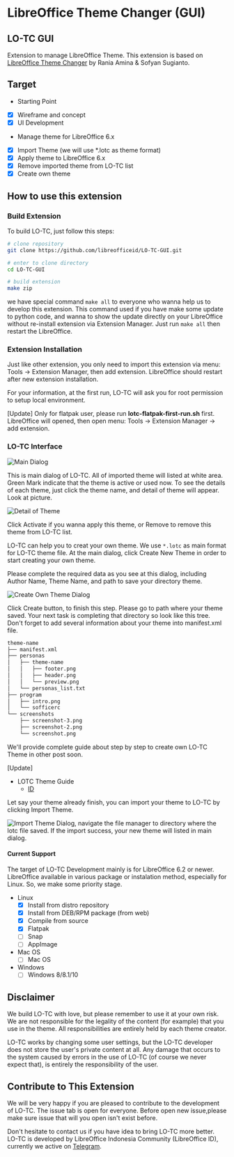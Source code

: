 # LibreOffice Theme Changer \(GUI\)

## LO-TC GUI

Extension to manage LibreOffice Theme. This extension is based on [LibreOffice Theme Changer](https://github.com/raniaamina/libreoffice-theme) by Rania Amina & Sofyan Sugianto.

## Target

* Starting Point
* [x] Wireframe and concept
* [x] UI Development
* Manage theme for LibreOffice 6.x
* [x] Import Theme \(we will use \*.lotc as theme format\)
* [x] Apply theme to LibreOffice 6.x
* [x] Remove imported theme from LO-TC list
* [x] Create own theme

## How to use this extension

### Build Extension

To build LO-TC, just follow this steps:

```bash
# clone repository
git clone https://github.com/libreofficeid/LO-TC-GUI.git

# enter to clone directory 
cd LO-TC-GUI

# build extension
make zip
```

we have special command `make all` to everyone who wanna help us to develop this extension. This command used if you have make some update to python code, and wanna to show the update directly on your LibreOffice without re-install extension via Extension Manager. Just run `make all` then restart the LibreOffice.

### Extension Installation

Just like other extension, you only need to import this extension via menu: Tools -&gt; Extension Manager, then add extension. LibreOffice should restart after new extension installation.

For your information, at the first run, LO-TC will ask you for root permission to setup local environment.

\[Update\] Only for flatpak user, please run **lotc-flatpak-first-run.sh** first. LibreOffice will opened, then open menu: Tools -&gt; Extension Manager -&gt; add extension.

### LO-TC Interface

![Main Dialog](.gitbook/assets/lotc-1%20%281%29.png)

This is main dialog of LO-TC. All of imported theme will listed at white area. Green Mark indicate that the theme is active or used now. To see the details of each theme, just click the theme name, and detail of theme will appear. Look at picture.

![Detail of Theme](.gitbook/assets/lotc-4%20%281%29.png)

Click Activate if you wanna apply this theme, or Remove to remove this theme from LO-TC list.

LO-TC can help you to creat your own theme. We use `*.lotc` as main format for LO-TC theme file. At the main dialog, click Create New Theme in order to start creating your own theme.

Please complete the required data as you see at this dialog, including Author Name, Theme Name, and path to save your directory theme.

![Create Own Theme Dialog](.gitbook/assets/lotc-2%20%281%29.png)

Click Create button, to finish this step. Please go to path where your theme saved. Your next task is completing that directory so look like this tree. Don't forget to add several information about your theme into manifest.xml file.

```bash
theme-name
├── manifest.xml
├── personas
│   ├── theme-name
│   │   ├── footer.png
│   │   ├── header.png
│   │   └── preview.png
│   └── personas_list.txt
├── program
│   ├── intro.png
│   └── sofficerc
└── screenshots
    ├── screenshot-3.png
    ├── screenshot-2.png
    └── screenshot.png
```

We'll provide complete guide about step by step to create own LO-TC Theme in other post soon.

\[Update\]

* LOTC Theme Guide
  * [ID](https://lumbung.libreoffice.id/materi/panduan-membuat-tema-untuk-lotc/gi%20) 

Let say your theme already finish, you can import your theme to LO-TC by clicking Import Theme.

![Import Theme Dialog](.gitbook/assets/lotc-3.png), navigate the file manager to directory where the lotc file saved. If the import success, your new theme will listed in main dialog.

#### Current Support

The target of LO-TC Development mainly is for LibreOffice 6.2 or newer. LibreOffice available in various package or instalation method, especially for Linux. So, we make some priority stage.

* Linux
  * [x] Install from distro repository
  * [x] Install from DEB/RPM package \(from web\)
  * [x] Compile from source
  * [x] Flatpak
  * [ ] Snap
  * [ ] AppImage
* Mac OS
  * [ ] Mac OS
* Windows
  * [ ] Windows 8/8.1/10

## Disclaimer

We build LO-TC with love, but please remember to use it at your own risk. We are not responsible for the legality of the content \(for example\) that you use in the theme. All responsibilities are entirely held by each theme creator.

LO-TC works by changing some user settings, but the LO-TC developer does not store the user's private content at all. Any damage that occurs to the system caused by errors in the use of LO-TC \(of course we never expect that\), is entirely the responsibility of the user.

## Contribute to This Extension

We will be very happy if you are pleased to contribute to the development of LO-TC. The issue tab is open for everyone. Before open new issue,please make sure issue that will you open isn't exist before.

Don't hesitate to contact us if you have idea to bring LO-TC more better. LO-TC is developed by LibreOffice Indonesia Community \(LibreOffice ID\), currently we active on [Telegram](https://t.me/LibreOfficeID).

